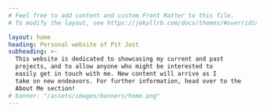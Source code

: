 ```yaml
---
# Feel free to add content and custom Front Matter to this file.
# To modify the layout, see https://jekyllrb.com/docs/themes/#overriding-theme-defaults

layout: home
heading: Personal website of Pit Jost
subheading: >-
  This website is dedicated to showcasing my current and past
  projects, and to allow anyone who might be interested to
  easily get in touch with me. New content will arrive as I
  take on new endeavors. For further information, head over to the
  About Me section!
# banner: "/assets/images/banners/home.png"
---
```

